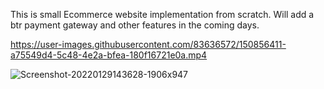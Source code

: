 This is small Ecommerce website implementation from scratch. Will add a btr payment gateway and other features in the coming days.



https://user-images.githubusercontent.com/83636572/150856411-a75549d4-5c48-4e2a-bfea-180f16721e0a.mp4

![Screenshot-20220129143628-1906x947](https://user-images.githubusercontent.com/83636572/151655049-9924fb37-e8e5-48c0-a0ee-9129adab0662.png)
